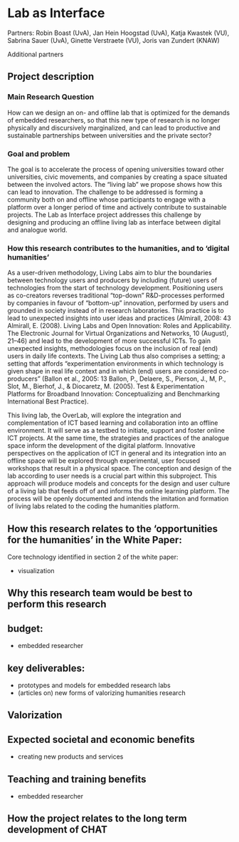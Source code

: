 # Lab as Interface

Partners: Robin Boast (UvA), Jan Hein Hoogstad (UvA), Katja Kwastek
(VU), Sabrina Sauer (UvA), Ginette Verstraete (VU), Joris van Zundert
(KNAW)

Additional partners

## Project description

### Main Research Question

How can we design an on- and offline lab that is optimized for the
demands of embedded researchers, so that this new type of research is
no longer physically and discursively marginalized, and can lead to
productive and sustainable partnerships between universities and the
private sector?

### Goal and problem

The goal is to accelerate the process of opening universities toward
other universities, civic movements, and companies by creating a space
situated between the involved actors. The “living lab” we propose
shows how this can lead to innovation. The challenge to be addressed is
forming a community both on and offline whose participants to engage
with a platform over a longer period of time and actively contribute
to sustainable projects. The Lab as Interface project addresses this
challenge by designing and producing an offline living lab as interface
between digital and analogue world.

### How this research contributes to the humanities, and to ‘digital humanities’

As a user-driven methodology, Living Labs aim to blur the boundaries
between technology users and producers by including (future) users of
technologies from the start of technology development. Positioning
users as co-creators reverses traditional “top-down” R&D-processes
performed by companies in favour of “bottom-up” innovation,
performed by users and grounded in society instead of in research
laboratories. This practice is to lead to unexpected insights into user
ideas and practices (Almirall, 2008: 43 Almirall, E. (2008). Living Labs
and Open Innovation: Roles and Applicability. The Electronic Journal for
Virtual Organizations and Networks, 10 (August), 21–46) and lead to
the development of more successful ICTs. To gain unexpected insights,
methodologies focus on the inclusion of real (end) users in daily life
contexts. The Living Lab thus also comprises a setting; a setting that
affords “experimentation environments in which technology is given
shape in real life context and in which (end) users are considered
co-producers” (Ballon et al., 2005: 13 Ballon, P., Delaere, S.,
Pierson, J., M, P., Slot, M., Bierhof, J., & Diocaretz, M. (2005). Test
& Experimentation Platforms for Broadband Innovation: Conceptualizing
and Benchmarking International Best Practice).

This living lab, the OverLab, will explore the integration and
complementation of ICT based learning and collaboration into an offline
environment. It will serve as a testbed to initiate, support and foster
online ICT projects. At the same time, the strategies and practices
of the analogue space inform the development of the digital platform.
Innovative perspectives on the application of ICT in general and its
integration into an offline space will be explored through experimental,
user focused workshops that result in a physical space. The conception
and design of the lab according to user needs is a crucial part within
this subproject. This approach will produce models and concepts for the
design and user culture of a living lab that feeds off of and informs
the online learning platform. The process will be openly documented and
intends the imitation and formation of living labs related to the coding
the humanities platform.

## How this research relates to the ‘opportunities for the humanities’ in the White Paper:

Core technology identified in section 2 of the white paper:
- visualization

## Why this research team would be best to perform this research


## budget: 

- embedded researcher

## key deliverables:

- prototypes and models for embedded research labs
- (articles on) new forms of valorizing humanities research


## Valorization

## Expected societal and economic benefits

- creating new products and services 

## Teaching and training benefits

- embedded researcher


## How the project relates to the long term development of CHAT
